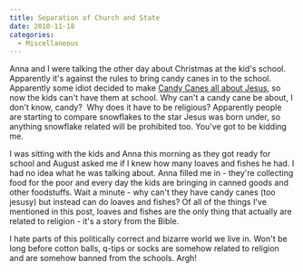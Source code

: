```yaml
---
title: Separation of Church and State
date: 2010-11-18
categories: 
  - Miscellaneous
---
```


Anna and I were talking the other day about Christmas at the kid's school. Apparently it's against the rules to bring candy canes in to the school. Apparently some idiot decided to make [Candy Canes all about Jesus](http://www.snopes.com/holidays/christmas/candycane.asp), so now the kids can't have them at school. Why can't a candy cane be about, I don't know, candy?  Why does it have to be religious? Apparently people are starting to compare snowflakes to the star Jesus was born under, so anything snowflake related will be prohibited too. You've got to be kidding me.

I was sitting with the kids and Anna this morning as they got ready for school and August asked me if I knew how many loaves and fishes he had. I had no idea what he was talking about. Anna filled me in - they're collecting food for the poor and every day the kids are bringing in canned goods and other foodstuffs. Wait a minute - why can't they have candy canes (too jesusy) but instead can do loaves and fishes? Of all of the things I've mentioned in this post, loaves and fishes are the only thing that actually are related to religion - it's a story from the Bible.

I hate parts of this politically correct and bizarre world we live in. Won't be long before cotton balls, q-tips or socks are somehow related to religion and are somehow banned from the schools. Argh!
